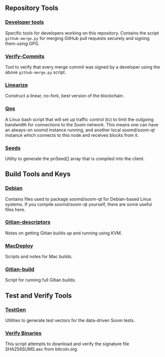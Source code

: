 Repository Tools
---------------------

### [Developer tools](/contrib/devtools) ###
Specific tools for developers working on this repository.
Contains the script `github-merge.py` for merging GitHub pull requests securely and signing them using GPG.

### [Verify-Commits](/contrib/verify-commits) ###
Tool to verify that every merge commit was signed by a developer using the above `github-merge.py` script.

### [Linearize](/contrib/linearize) ###
Construct a linear, no-fork, best version of the blockchain.

### [Qos](/contrib/qos) ###

A Linux bash script that will set up traffic control (tc) to limit the outgoing bandwidth for connections to the Soom network. This means one can have an always-on soomd instance running, and another local soomd/soom-qt instance which connects to this node and receives blocks from it.

### [Seeds](/contrib/seeds) ###
Utility to generate the pnSeed[] array that is compiled into the client.

Build Tools and Keys
---------------------

### [Debian](/contrib/debian) ###
Contains files used to package soomd/soom-qt
for Debian-based Linux systems. If you compile soomd/soom-qt yourself, there are some useful files here.

### [Gitian-descriptors](/contrib/gitian-descriptors) ###
Notes on getting Gitian builds up and running using KVM.

### [MacDeploy](/contrib/macdeploy) ###
Scripts and notes for Mac builds. 

### [Gitian-build](/contrib/gitian-build.sh) ###
Script for running full Gitian builds.

Test and Verify Tools 
---------------------

### [TestGen](/contrib/testgen) ###
Utilities to generate test vectors for the data-driven Soom tests.

### [Verify Binaries](/contrib/verifybinaries) ###
This script attempts to download and verify the signature file SHA256SUMS.asc from bitcoin.org.
